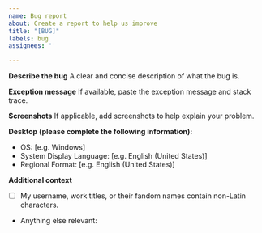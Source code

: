 ```yaml
---
name: Bug report
about: Create a report to help us improve
title: "[BUG]"
labels: bug
assignees: ''

---
```


**Describe the bug**
A clear and concise description of what the bug is.

**Exception message**
If available, paste the exception message and stack trace.

**Screenshots**
If applicable, add screenshots to help explain your problem.

**Desktop (please complete the following information):**
 - OS: [e.g. Windows]
 - System Display Language: [e.g. English (United States)]
 - Regional Format: [e.g. English (United States)]

**Additional context**
 - [ ] My username, work titles, or their fandom names contain non-Latin characters.
 - Anything else relevant:
